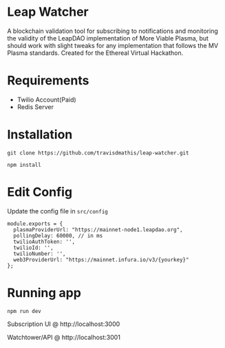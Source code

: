 # Leap Watcher
A blockchain validation tool for subscribing to notifications and monitoring the validity of the LeapDAO implementation of More Viable Plasma, but should work with slight tweaks for any implementation that follows the MV Plasma standards. Created for the Ethereal Virtual Hackathon.

# Requirements
- Twilio Account(Paid)
- Redis Server

# Installation
`git clone https://github.com/travisdmathis/leap-watcher.git`

`npm install`

# Edit Config
Update the config file in `src/config`

```
module.exports = {
  plasmaProviderUrl: "https://mainnet-node1.leapdao.org",
  pollingDelay: 60000, // in ms
  twilioAuthToken: '',
  twilioId: '',
  twilioNumber: '',
  web3ProviderUrl: "https://mainnet.infura.io/v3/{yourkey}"
};
```

# Running app
`npm run dev`

Subscription UI @ http://localhost:3000

Watchtower/API @ http://localhost:3001
